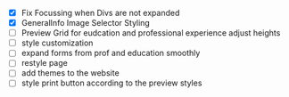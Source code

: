 - [x] Fix Focussing when Divs are not expanded 
- [x] GeneralInfo Image Selector Styling
- [ ] Preview Grid for eudcation and professional experience adjust heights
- [ ] style customization
- [ ] expand forms from prof and education smoothly
- [ ] restyle page
- [ ] add themes to the website
- [ ] style print button according to the preview styles